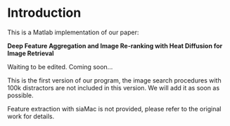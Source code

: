 # Introduction
This is a Matlab implementation of our paper:

**Deep Feature Aggregation and Image Re-ranking with Heat Diffusion for Image Retrieval**

Waiting to be edited. Coming soon...

This is the first version of our program, the image search procedures with 100k distractors are not included in this version. We will add it as soon as possible.

Feature extraction with siaMac is not provided, please refer to the original work for details.
